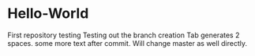# Hello-World
First repository testing
Testing out the branch creation
  Tab generates 2 spaces.
some more text after commit.  Will change master as well directly.
